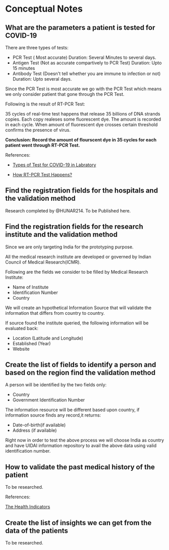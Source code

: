# Conceptual Notes

## What are the parameters a patient is tested for COVID-19

There are three types of tests:

- PCR Test ( Most accurate) Duration: Several Minutes to several days.
- Antigen Test (Not as accurate compartively to PCR Test) Duration: Upto 15 minutes
- Antibody Test (Doesn't tell whether you are immune to infection or not) Duration: Upto several days.

Since the PCR Test is most accurate we go with the PCR Test which means we only consider patient that gone through the PCR Test.

Following is the result of RT-PCR Test:

35 cycles of real-time test happens that release 35 billions of DNA strands copies. Each copy realeses some fluorescent dye. The amount
is recorded in each cycle. When amount of fluorescent dye crosses certain threshold confirms the presence of virus.

**Conclusion: Record the amount of flourscent dye in 35 cycles for each patient went through RT-PCR Test.**

References:

- [Types of Test for COVID-19 in Labratory](https://labtestsonline.org/sites/aacc-lto.us/files/inline-files/COVID19Infographic8.5x11.FINAL__0.pdf)

- [How RT-PCR Test Happens?](https://www.newindianexpress.com/states/kerala/2020/may/21/rt-pcr-tests-what-it-is-and-how-it-is-done-2146351.html)

## Find the registration fields for the hospitals and the validation method

Research completed by @HUNAR214. To be Published here.

## Find the registration fields for the research institute and the validation method

Since we are only targeting India for the prototyping purpose.

All the medical research institute are developed or governed by Indian Council of Medical Research(ICMR).

Following are the fields we consider to be filled by Medical Research Institute:

- Name of Institute
- Identification Number
- Country

We will create an hypothetical Information Source that will validate the information that differs from country to country.

If source found the institute queried, the following information will be evaluated back:

- Location (Latitude and Longitude)
- Established (Year)
- Website

## Create the list of fields to identify a person and based on the region find the validation method

A person will be identified by the two fields only:

- Country
- Government Identification Number

The information resource will be different based upon country, if information source finds any record,it returns:

- Date-of-birth(if available)
- Address (if available)

Right now in order to test the above process we will choose India as country and have UIDAI information repository to avail the above data using valid identification number.

## How to validate the past medical history of the patient

To be researched.

References:

[The Health Indicators](https://en.wikipedia.org/wiki/Health_indicator)

## Create the list of insights we can get from the data of the patients

To be researched.
